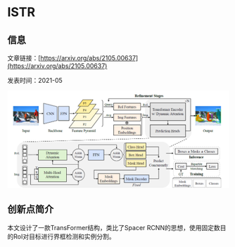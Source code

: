 # ISTR

## 信息 
文章链接：[https://arxiv.org/abs/2105.00637](https://arxiv.org/abs/2105.00637)

发表时间：2021-05

![](../../../img/article/2022-02-26-14-06-17.png)

## 创新点简介
本文设计了一款TransFormer结构，类比了Spacer RCNN的思想，使用固定数目的RoI对目标进行界框检测和实例分割。
